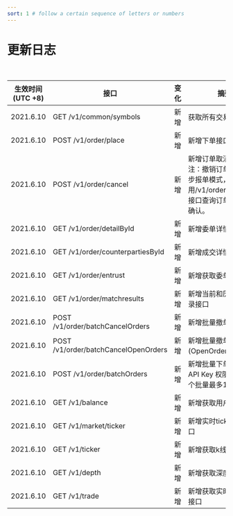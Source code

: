 ```yaml
---
sort: 1 # follow a certain sequence of letters or numbers
---
```

# 更新日志

&nbsp;

生效时间(UTC +8)|接口|变化|摘要|
------------- | ------------- |  ------------- | ------------- |
2021.6.10|GET /v1/common/symbols |新增|获取所有交易对
2021.6.10|POST /v1/order/place|新增|新增下单接口
2021.6.10|POST /v1/order/cancel|新增|新增订单取消接口，注：撤销订单请求为异步报单模式，需要调用/v1/order/detailById接口查询订单状态进行确认。
2021.6.10|GET /v1/order/detailById|新增|新增委单详情接口
2021.6.10|GET /v1/order/counterpartiesById|新增|新增成交详情接口
2021.6.10|GET /v1/order/entrust|新增|新增获取委单列表接口
2021.6.10|GET /v1/order/matchresults|新增|新增当前和历史成交记录接口
2021.6.10|POST /v1/order/batchCancelOrders|新增|新增批量撤单接口
2021.6.10|POST /v1/order/batchCancelOpenOrders|新增|新增批量撤单(OpenOrders)接口
2021.6.10|POST /v1/order/batchOrders|新增|新增批量下单接口，API Key 权限：交易 ,一个批量最多10张订单
2021.6.10|GET /v1/balance|新增|新增获取用户余额接口
2021.6.10|GET /v1/market/ticker|新增|新增实时ticker数据接口
2021.6.10|GET /v1/ticker|新增|新增获取k线数据接口
2021.6.10|GET /v1/depth|新增|新增获取深度数据接口
2021.6.10|GET /v1/trade|新增|新增获取实时成交数据接口

